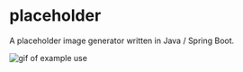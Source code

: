 # placeholder
A placeholder image generator written in Java / Spring Boot.

![gif of example use](http://www.giphy.com/gifs/xT0xerKmh817W354kg.gif)